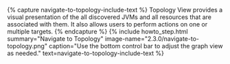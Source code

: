 {% capture navigate-to-topology-include-text %}
  Topology View provides a visual presentation of the all discovered JVMs and all resources that are associated with them. It also allows users to perform actions on one or multiple targets.
{% endcapture %}
{% include howto_step.html
  summary="Navigate to Topology"
  image-name="2.3.0/navigate-to-topology.png"
  caption="Use the bottom control bar to adjust the graph view as needed."
  text=navigate-to-topology-include-text
%}
